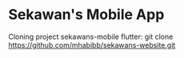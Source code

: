# Sekawan's Mobile App

Cloning project sekawans-mobile flutter:
git clone https://github.com/mhabibb/sekawans-website.git
